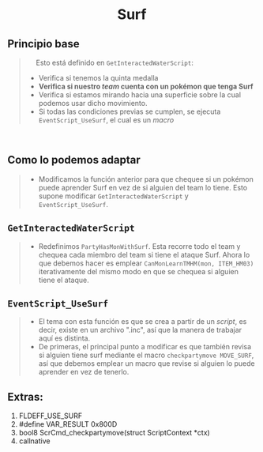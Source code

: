 <h1 align="center"> Surf </h1>

## Principio base


> &emsp; Esto está definido en `GetInteractedWaterScript`:
>
> - Verifica si tenemos la quinta medalla
> - **Verifica si nuestro *team* cuenta con un pokémon que tenga Surf**
> - Verifica si estamos mirando hacia una superficie sobre la cual podemos usar dicho movimiento.
> - Si todas las condiciones previas se cumplen, se ejecuta ``EventScript_UseSurf``, el cual es un *macro*

<br>

## Como lo podemos adaptar

> - Modificamos la función anterior para que chequee si un pokémon puede aprender Surf en vez de si alguien del team lo tiene. Esto supone modificar `GetInteractedWaterScript` y `EventScript_UseSurf`.




## `GetInteractedWaterScript`
> - Redefinimos ``PartyHasMonWithSurf``. Esta recorre todo el team y chequea cada miembro del team si tiene el ataque Surf. Ahora lo que debemos hacer es emplear `CanMonLearnTMHM(mon, ITEM_HM03)` iterativamente del mismo modo en que se chequea si alguien tiene el ataque.

## `EventScript_UseSurf`
> - El tema con esta función es que se crea a partir de un *script*, es decir, existe en un archivo ".inc", así que la manera de trabajar aquí es distinta.
> - De primeras, el principal punto a modificar es que también revisa si alguien tiene surf mediante el macro `checkpartymove MOVE_SURF`, así que debemos emplear un macro que revise si alguien lo puede aprender en vez de tenerlo.

## Extras:
1) FLDEFF_USE_SURF
2) #define VAR_RESULT                    0x800D
3) bool8 ScrCmd_checkpartymove(struct ScriptContext *ctx)
4) callnative